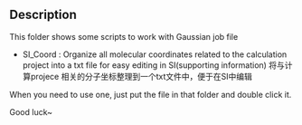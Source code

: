 ## Description
This folder shows some scripts to work with Gaussian job file
  
  - SI_Coord : Organize all molecular coordinates related to the calculation project into a txt file for easy editing in SI(supporting information)
              将与计算projece 相关的分子坐标整理到一个txt文件中，便于在SI中编辑


When you need to use one, just put the file in that folder and double click it.

Good luck~

